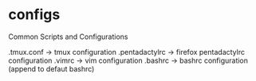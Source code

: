 # configs
Common Scripts and Configurations

.tmux.conf -> tmux configuration
.pentadactylrc -> firefox pentadactylrc configuration
.vimrc -> vim configuration
.bashrc -> bashrc configuration (append to defaut bashrc)
